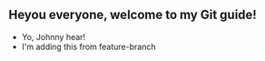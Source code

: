 ## Heyou everyone, welcome to my Git guide!

- Yo, Johnny hear!
- I'm adding this from feature-branch